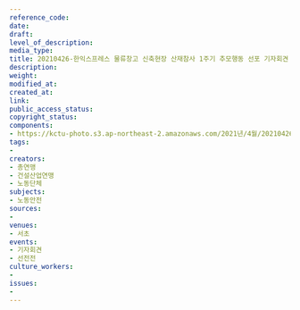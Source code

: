 ```yaml
---
reference_code: 
date: 
draft: 
level_of_description: 
media_type: 
title: 20210426-한익스프레스 물류창고 신축현장 산재참사 1주기 추모행동 선포 기자회견
description: 
weight: 
modified_at: 
created_at: 
link: 
public_access_status: 
copyright_status: 
components:
- https://kctu-photo.s3.ap-northeast-2.amazonaws.com/2021년/4월/20210426-한익스프레스+물류창고+신축현장+산재참사+1주기+추모행동+선포+기자회견/_1DX0034.jpg
tags:
- 
creators:
- 총연맹
- 건설산업연맹
- 노동단체
subjects:
- 노동안전
sources:
- 
venues:
- 서초
events:
- 기자회견
- 선전전
culture_workers:
- 
issues:
- 
---
```

